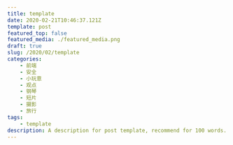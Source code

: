 ```yaml
---
title: template
date: 2020-02-21T10:46:37.121Z
template: post
featured_top: false
featured_media: ./featured_media.png
draft: true
slug: /2020/02/template
categories: 
    - 前端
    - 安全
    - 小玩意
    - 观点
    - 钢琴
    - 短片
    - 摄影
    - 旅行
tags:
    - template
description: A description for post template, recommend for 100 words. Must have one category, most have two. Recommend have two or three tags. Date is UTC format.
---
```


<!-- endExcerpt -->
